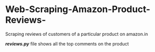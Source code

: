 # Web-Scraping-Amazon-Product-Reviews-
Scraping reviews of customers of a particular product on amazon.in


**_reviews.py_** file shows all the top comments on the product
